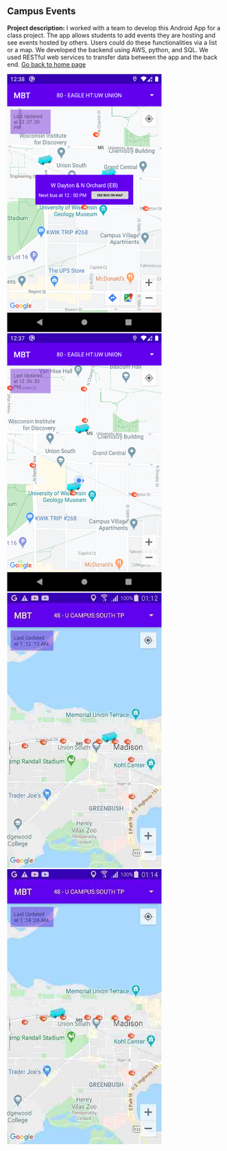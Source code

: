 ## Campus Events

**Project description:** I worked with a team to develop this Android App for a class project. The app allows students to add events they are hosting and see events hosted by others. Users could do these functionalities via a list or a map. We developed the backend using AWS, python, and SQL. We used RESTful web services to transfer data between the app and the back end.
[Go back to home page](https://sam-ramakrishnan.github.io/)

<img src="images/2.png?raw=true" width="360"/> <img src="images/1.png?raw=true" width="360"/> 
<img src="images/3.png?raw=true"/><img src="images/4.png?raw=true"/>



